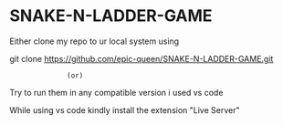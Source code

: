 # SNAKE-N-LADDER-GAME

Either clone my repo to ur local system using 

git clone https://github.com/epic-queen/SNAKE-N-LADDER-GAME.git
                  
                  (or)

Try to run them in any compatible version i used vs code

While using vs code kindly install the extension "Live Server"
